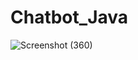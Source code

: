 # Chatbot_Java 
![Screenshot (360)](https://github.com/Sahruthak/Chatbot_Java/assets/107304838/ca95b3e2-301c-4af7-a327-05a8ddea1c27)
